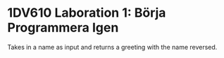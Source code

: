 # 1DV610 Laboration 1: Börja Programmera Igen
Takes in a name as input and returns a greeting with the name reversed.